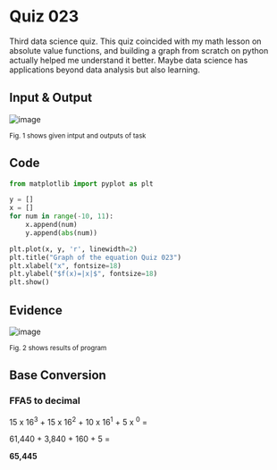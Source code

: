 # Quiz 023
Third data science quiz. This quiz coincided with my math lesson on absolute value functions, and building a graph from scratch on python actually helped me understand it better. Maybe data science has applications beyond data analysis but also learning.

## Input & Output
![image](https://github.com/Amine-Itani/Unit-1/assets/123438294/6f4a04c4-d79d-4236-862c-a4d95c2e2743)

<sub>Fig. 1 shows given intput and outputs of task
## Code

```py
from matplotlib import pyplot as plt

y = []
x = []
for num in range(-10, 11):
    x.append(num)
    y.append(abs(num))

plt.plot(x, y, 'r', linewidth=2)
plt.title("Graph of the equation Quiz 023")
plt.xlabel("x", fontsize=18)
plt.ylabel("$f(x)=|x|$", fontsize=18)
plt.show()
```

## Evidence
![image](https://github.com/Amine-Itani/Unit-1/assets/123438294/50a16064-b8dd-44ca-84d2-00c4d0a9dcc3)

<sub>Fig. 2 shows results of program

## Base Conversion
### FFA5 to decimal

15 x 16<sup>3</sup> + 15 x 16<sup>2</sup> + 10 x 16<sup>1</sup> + 5 x <sup>0</sup> =

61,440 + 3,840 + 160 + 5 = 

**65,445**


